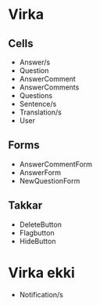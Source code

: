# Virka
## Cells
- Answer/s
- Question
- AnswerComment
- AnswerComments
- Questions
- Sentence/s
- Translation/s
- User
## Forms
- AnswerCommentForm
- AnswerForm
- NewQuestionForm
## Takkar
- DeleteButton
- Flagbutton
- HideButton

# Virka ekki

- Notification/s
